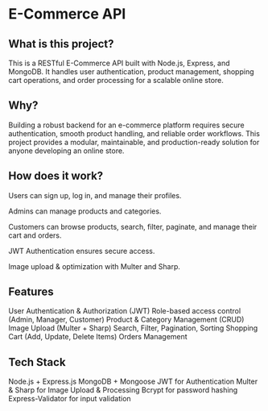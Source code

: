# E-Commerce API
## What is this project?
This is a RESTful E-Commerce API built with Node.js, Express, and MongoDB.
It handles user authentication, product management, shopping cart operations, and order processing for a scalable online store.

## Why?
Building a robust backend for an e-commerce platform requires secure authentication, smooth product handling, and reliable order workflows.
This project provides a modular, maintainable, and production-ready solution for anyone developing an online store.

## How does it work?
Users can sign up, log in, and manage their profiles.

Admins can manage products and categories.

Customers can browse products, search, filter, paginate, and manage their cart and orders.

JWT Authentication ensures secure access.

Image upload & optimization with Multer and Sharp.

## Features
User Authentication & Authorization (JWT)
Role-based access control (Admin, Manager, Customer)
Product & Category Management (CRUD)
Image Upload (Multer + Sharp)
Search, Filter, Pagination, Sorting
Shopping Cart (Add, Update, Delete Items)
Orders Management

## Tech Stack
Node.js + Express.js
MongoDB + Mongoose
JWT for Authentication
Multer & Sharp for Image Upload & Processing
Bcrypt for password hashing
Express-Validator for input validation


